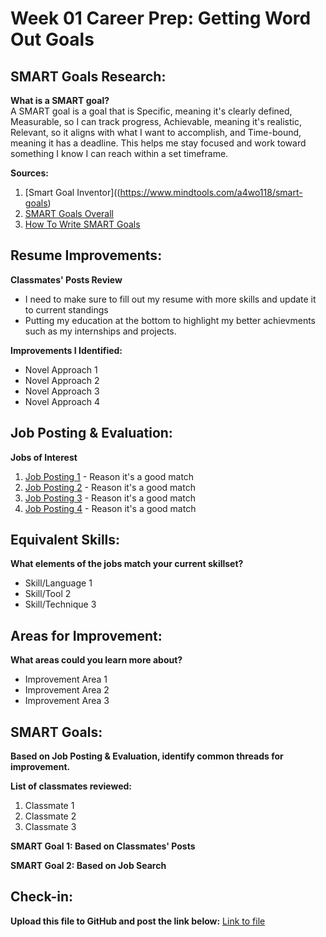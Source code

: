 # Week 01 Career Prep: Getting Word Out Goals

## SMART Goals Research:
**What is a SMART goal?**  
A SMART goal is a goal that is Specific, meaning it's clearly defined, Measurable, so I can track progress, Achievable, meaning it's realistic, Relevant, so it aligns with what I want to accomplish, and Time-bound, meaning it has a deadline. This helps me stay focused and work toward something I know I can reach within a set timeframe.

**Sources:**
1. [Smart Goal Inventor]((https://www.mindtools.com/a4wo118/smart-goals)
2. [SMART Goals Overall](https://www.forbes.com/advisor/business/smart-goals/)
3. [How To Write SMART Goals](https://www.smartsheet.com/blog/essential-guide-writing-smart-goals)

## Resume Improvements:
**Classmates' Posts Review**  
- I need to make sure to fill out my resume with more skills and update it to current standings
- Putting my education at the bottom to highlight my better achievments such as my internships and projects.

**Improvements I Identified:**
- Novel Approach 1
- Novel Approach 2
- Novel Approach 3
- Novel Approach 4

## Job Posting & Evaluation:
**Jobs of Interest**  
<!-- Find 3-4 job postings and provide links along with explanations why these jobs are good matches -->

1. [Job Posting 1](link) - Reason it's a good match
2. [Job Posting 2](link) - Reason it's a good match
3. [Job Posting 3](link) - Reason it's a good match
4. [Job Posting 4](link) - Reason it's a good match

## Equivalent Skills:
**What elements of the jobs match your current skillset?**  
<!-- List languages, tools, techniques, or skills that match your knowledge -->

- Skill/Language 1
- Skill/Tool 2
- Skill/Technique 3

## Areas for Improvement:
**What areas could you learn more about?**  
<!-- List the skills, knowledge, or tools you need to improve based on the job postings -->

- Improvement Area 1
- Improvement Area 2
- Improvement Area 3

## SMART Goals:
**Based on Job Posting & Evaluation, identify common threads for improvement.**

**List of classmates reviewed:**  
<!-- List the classmates whose posts you reviewed -->

1. Classmate 1
2. Classmate 2
3. Classmate 3

**SMART Goal 1: Based on Classmates' Posts**
<!-- Write your SMART goal here based on what you learned from classmates -->

**SMART Goal 2: Based on Job Search**
<!-- Write your SMART goal here based on what you learned from the job search -->

## Check-in:
**Upload this file to GitHub and post the link below:**
[Link to file](https://github.com/your-repo/Week01CareerPrepGettingWordOutGoals.md)

